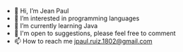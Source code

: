 - 👋 Hi, I’m Jean Paul
- 👀 I’m interested in programming languages
- 🌱 I’m currently learning Java
- 💞️ I'm open to suggestions, please feel free to comment 
- 📫 How to reach me jpaul.ruiz.1802@gmail.com


<!---
RuizJpaul/RuizJpaul is a ✨ special ✨ repository because its `README.md` (this file) appears on your GitHub profile.
You can click the Preview link to take a look at your changes.
--->
